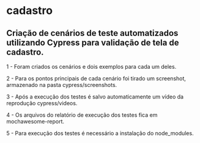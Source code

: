 # cadastro
Criação de cenários de teste automatizados utilizando Cypress para validação de tela de cadastro.
--
1 - Foram criados os cenários e dois exemplos para cada um deles.

2 - Para os pontos principais de cada cenário foi tirado um screenshot, armazenado na pasta cypress/screenshots.

3 - Após a execução dos testes é salvo automaticamente um vídeo da reprodução cypress/videos.

4 - Os arquivos do relatório de execução dos testes fica em mochawesome-report.

5 - Para execução dos testes é necessário a instalação do node_modules.
